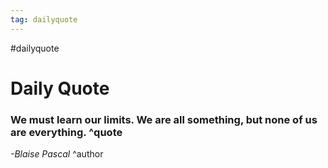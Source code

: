 ```yaml
---
tag: dailyquote
---
```


#dailyquote

# Daily Quote

### We must learn our limits. We are all something, but none of us are everything. ^quote
*-Blaise Pascal* ^author
